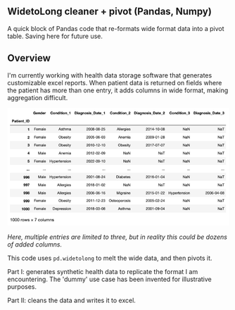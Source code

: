 ## WidetoLong cleaner + pivot (Pandas, Numpy)
A quick block of Pandas code that re-formats wide format data into a pivot table. Saving here for future use.

## Overview
I'm currently working with health data storage software that generates customizable excel reports. When patient data is returned on fields where the patient has more than one entry, it adds columns in wide format, making aggregation difficult. 

![Wide format](wide.png)

*Here, multiple entries are limited to three, but in reality this could be dozens of added columns.*

This code uses ```pd.widetolong``` to melt the wide data, and then pivots it.

Part I: generates synthetic health data to replicate the format I am encountering. The 'dummy' use case has been invented for illustrative purposes.

Part II: cleans the data and writes it to excel.